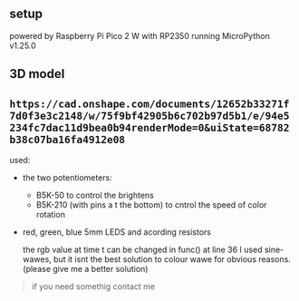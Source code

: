 ## setup ##
powered by Raspberry Pi Pico 2 W with RP2350 running MicroPython v1.25.0  
## 3D model ##   
`https://cad.onshape.com/documents/12652b33271f7d0f3e3c2148/w/75f9bf42905b6c702b97d5b1/e/94e5234fc7dac11d9bea0b94renderMode=0&uiState=68782b38c07ba16fa4912e08`
---
used:
- the two potentiometers:
   - B5K-50 to control the brightens
   - B5K-210 (with pins a t the bottom) to cntrol the speed of color rotation
- red, green, blue 5mm LEDS and acording resistors

  the rgb value at time t can be changed in func() at line 36
    I used sine-wawes, but it isnt the best solution to colour wawe for obvious reasons. (please give me a better solution)

> if you need somethig contact me
